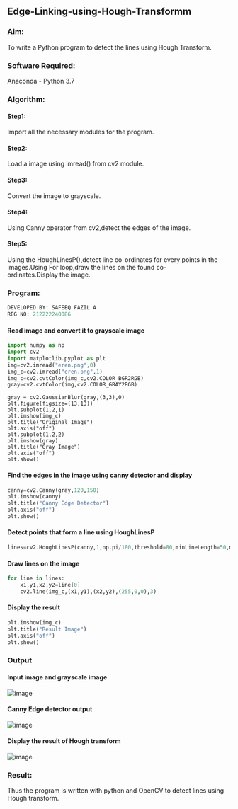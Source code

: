 ## Edge-Linking-using-Hough-Transformm
### Aim:
To write a Python program to detect the lines using Hough Transform.

### Software Required:
Anaconda - Python 3.7

### Algorithm:
#### Step1:

Import all the necessary modules for the program.
#### Step2:

Load a image using imread() from cv2 module.
#### Step3:

Convert the image to grayscale.
#### Step4:

Using Canny operator from cv2,detect the edges of the image.
#### Step5:

Using the HoughLinesP(),detect line co-ordinates for every points in the images.Using For loop,draw the lines on the found co-ordinates.Display the image.
### Program:
```python
DEVELOPED BY: SAFEEQ FAZIL A
REG NO: 212222240086
```
#### Read image and convert it to grayscale image
```python
import numpy as np
import cv2
import matplotlib.pyplot as plt
img=cv2.imread("eren.png",0)
img_c=cv2.imread("eren.png",1)
img_c=cv2.cvtColor(img_c,cv2.COLOR_BGR2RGB)
gray=cv2.cvtColor(img,cv2.COLOR_GRAY2RGB)
```
```
gray = cv2.GaussianBlur(gray,(3,3),0)
plt.figure(figsize=(13,13))
plt.subplot(1,2,1)
plt.imshow(img_c)
plt.title("Original Image")
plt.axis("off")
plt.subplot(1,2,2)
plt.imshow(gray)
plt.title("Gray Image")
plt.axis("off")
plt.show()
```
#### Find the edges in the image using canny detector and display
```python
canny=cv2.Canny(gray,120,150)
plt.imshow(canny)
plt.title("Canny Edge Detector")
plt.axis("off")
plt.show()
```
#### Detect points that form a line using HoughLinesP
```python
lines=cv2.HoughLinesP(canny,1,np.pi/180,threshold=80,minLineLength=50,maxLineGap=250)
```
#### Draw lines on the image
```python
for line in lines:
    x1,y1,x2,y2=line[0]
    cv2.line(img_c,(x1,y1),(x2,y2),(255,0,0),3)
```
#### Display the result
```python
plt.imshow(img_c)
plt.title("Result Image")
plt.axis("off")
plt.show()
```
### Output

#### Input image and grayscale image
![image](https://github.com/Safeeq-Fazil/Edge-Linking-using-Hough-Transformm/assets/118680361/7b37ad92-af60-43c0-8f34-edfbbc435efc)


#### Canny Edge detector output
![image](https://github.com/Safeeq-Fazil/Edge-Linking-using-Hough-Transformm/assets/118680361/65a4aed4-3443-455e-b580-ebdde5ad5a53)


#### Display the result of Hough transform
![image](https://github.com/Safeeq-Fazil/Edge-Linking-using-Hough-Transformm/assets/118680361/0fba91ac-db81-4ee7-afa7-0bb5e97c135f)

### Result:
Thus the program is written with python and OpenCV to detect lines using Hough transform.
